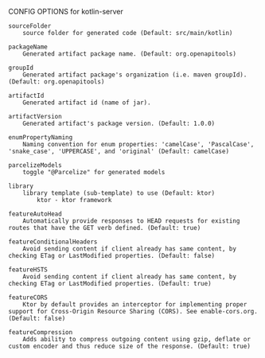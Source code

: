 
CONFIG OPTIONS for kotlin-server

	sourceFolder
	    source folder for generated code (Default: src/main/kotlin)

	packageName
	    Generated artifact package name. (Default: org.openapitools)

	groupId
	    Generated artifact package's organization (i.e. maven groupId). (Default: org.openapitools)

	artifactId
	    Generated artifact id (name of jar).

	artifactVersion
	    Generated artifact's package version. (Default: 1.0.0)

	enumPropertyNaming
	    Naming convention for enum properties: 'camelCase', 'PascalCase', 'snake_case', 'UPPERCASE', and 'original' (Default: camelCase)

	parcelizeModels
	    toggle "@Parcelize" for generated models

	library
	    library template (sub-template) to use (Default: ktor)
	        ktor - ktor framework

	featureAutoHead
	    Automatically provide responses to HEAD requests for existing routes that have the GET verb defined. (Default: true)

	featureConditionalHeaders
	    Avoid sending content if client already has same content, by checking ETag or LastModified properties. (Default: false)

	featureHSTS
	    Avoid sending content if client already has same content, by checking ETag or LastModified properties. (Default: true)

	featureCORS
	    Ktor by default provides an interceptor for implementing proper support for Cross-Origin Resource Sharing (CORS). See enable-cors.org. (Default: false)

	featureCompression
	    Adds ability to compress outgoing content using gzip, deflate or custom encoder and thus reduce size of the response. (Default: true)


